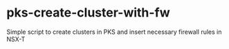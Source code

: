 # pks-create-cluster-with-fw
Simple script to create clusters in PKS and insert necessary firewall rules in NSX-T
